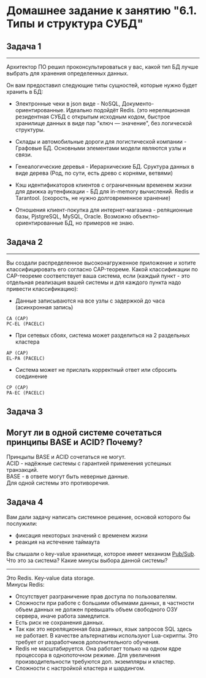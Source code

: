# Домашнее задание к занятию "6.1. Типы и структура СУБД"

## Задача 1
---
Архитектор ПО решил проконсультироваться у вас, какой тип БД 
лучше выбрать для хранения определенных данных.

Он вам предоставил следующие типы сущностей, которые нужно будет хранить в БД:

- Электронные чеки в json виде - NoSQL, Документо-ориентированные. Идеально подойдёт  Redis. (это нереляционная резидентная СУБД с открытым исходным кодом, быстрое хранилище данных в виде пар "ключ — значение", без логической структуры.     
        
- Склады и автомобильные дороги для логистической компании - Графовые БД. Основными элементами модели являются узлы и связи.      
   
- Генеалогические деревья - Иерархические БД. Сруктура данных в виде дерева (Род, по сути, есть древо с корнями, ветвями)       
       
- Кэш идентификаторов клиентов с ограниченным временем жизни для движка аутенфикации - БД для in-memory вычислений. Redis и Tarantool. (скорость, не нужно долговременное хранение)

- Отношения клиент-покупка для интернет-магазина - реляционные базы, PjstgreSQL, MySQL, Oracle. Возможно объектно-ориентированные БД, но примеров не знаю.                     


## Задача 2
---
Вы создали распределенное высоконагруженное приложение и хотите классифицировать его согласно 
CAP-теореме. Какой классификации по CAP-теореме соответствует ваша система, если 
(каждый пункт - это отдельная реализация вашей системы и для каждого пункта надо привести классификацию):

- Данные записываются на все узлы с задержкой до часа (асинхронная запись)
```
CA (CAP)
PC-EL (PACELC)
```
- При сетевых сбоях, система может разделиться на 2 раздельных кластера
```
AP (CAP)
EL-PA (PACELC)
```
- Система может не прислать корректный ответ или сбросить соединение
```
CP (CAP)
PA-EC (PACELC)
```

## Задача 3

Могут ли в одной системе сочетаться принципы BASE и ACID? Почему?       
---
Принцыпы BASE и ACID сочетаться не могут.       
ACID - надёжные системы с гарантией применения успешных транзакций.      
BASE - в ответе могут быть неверные данные.     
Для одной системы это противоречия.            

## Задача 4

Вам дали задачу написать системное решение, основой которого бы послужили:

- фиксация некоторых значений с временем жизни
- реакция на истечение таймаута

Вы слышали о key-value хранилище, которое имеет механизм [Pub/Sub](https://habr.com/ru/post/278237/). 
Что это за система? Какие минусы выбора данной системы?

---
Это Redis. Key-value data storage.       
Минусы Redis:
- Отсутствует разграничение прав доступа по пользователям.
- Cложности при работе с большими объемами данных, в частности объем данных не должен превышать объем свободного ОЗУ сервера, иначе работа замедлится. 
- Есть риск не сохранения данных. 
- Так как это нереляционная база данных, язык запросов SQL здесь не работает. В качестве альтернативы используют Lua-скрипты. Это требует от разработчиков дополнительного обучения.    
- Redis не масштабируется. Она работает только на одном ядре процессора в однопоточном режиме. Для увеличения производительности требуются доп. экземпляры и кластер.
- Cложности с настройкой кластера и шардингом.





